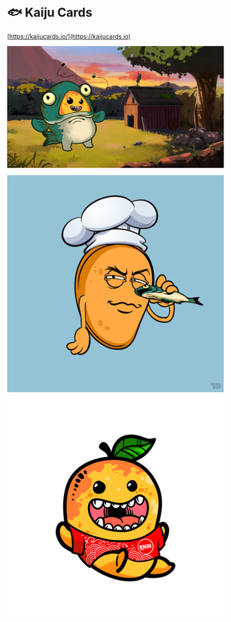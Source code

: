# 🐟 Kaiju Cards

[https://kaijucards.io/](https://kaijucards.io)

![](<../../.gitbook/assets/image (1) (1) (1) (1) (1) (1).png>)

![](../../.gitbook/assets/mh2814.png)

![](../../.gitbook/assets/kaijutrait.png)
